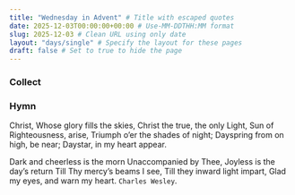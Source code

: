 ```yaml
---
title: "Wednesday in Advent" # Title with escaped quotes
date: 2025-12-03T00:00:00+00:00 # Use-MM-DDTHH:MM format
slug: 2025-12-03 # Clean URL using only date
layout: "days/single" # Specify the layout for these pages
draft: false # Set to true to hide the page
---
```


### Collect


### Hymn

Christ, Whose glory fills the skies,
Christ the true, the only Light,
Sun of Righteousness, arise,
Triumph o&rsquo;er the shades of night;
Dayspring from on high, be near;
Daystar, in my heart appear.

Dark and cheerless is the morn
Unaccompanied by Thee,
Joyless is the day&rsquo;s return
Till Thy mercy&rsquo;s beams I see,
Till they inward light impart,
Glad my eyes, and warn my heart.
`Charles Wesley`.